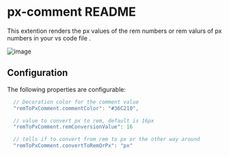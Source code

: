 # px-comment README

This extention renders the px values of the rem numbers or rem valurs of px numbers in your vs code file . 

![image](https://user-images.githubusercontent.com/34393560/139572366-0f8a85f2-8558-44e0-90aa-5a054285638a.png)


## Configuration

The following properties are configurable:

```javascript
  // Decoration color for the comment value
  "remToPxComment.commentColor": "#36C210",

  // value to convert px to rem, default is 16px
  "remToPxComment.remConversionValue": 16

  // tells if to convert from rem to px or the other way around
  "remToPxComment.convertToRemOrPx": "px"
```

